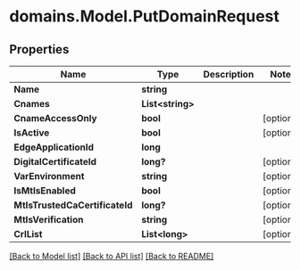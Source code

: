 # domains.Model.PutDomainRequest

## Properties

Name | Type | Description | Notes
------------ | ------------- | ------------- | -------------
**Name** | **string** |  | 
**Cnames** | **List&lt;string&gt;** |  | 
**CnameAccessOnly** | **bool** |  | [optional] 
**IsActive** | **bool** |  | [optional] 
**EdgeApplicationId** | **long** |  | 
**DigitalCertificateId** | **long?** |  | [optional] 
**VarEnvironment** | **string** |  | [optional] 
**IsMtlsEnabled** | **bool** |  | [optional] 
**MtlsTrustedCaCertificateId** | **long?** |  | [optional] 
**MtlsVerification** | **string** |  | [optional] 
**CrlList** | **List&lt;long&gt;** |  | [optional] 

[[Back to Model list]](../README.md#documentation-for-models) [[Back to API list]](../README.md#documentation-for-api-endpoints) [[Back to README]](../README.md)

